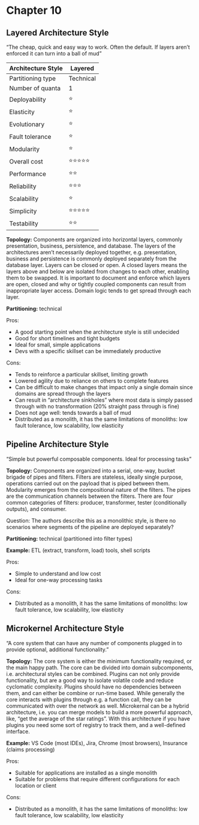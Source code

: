 # Chapter 10

## Layered Architecture Style
“The cheap, quick and easy way to work. Often the default. If layers aren’t enforced it can turn into a ball of mud”

| Architecture Style | Layered |
| ------------------ | ------- |
| Partitioning type | Technical |
| Number of quanta | 1 |
| Deployability | ⭐ |
| Elasticity | ⭐ |
| Evolutionary | ⭐ |
| Fault tolerance | ⭐ |
| Modularity | ⭐ |
| Overall cost | ⭐⭐⭐⭐⭐ |
| Performance | ⭐⭐ |
| Reliability | ⭐⭐⭐ |
| Scalability | ⭐ |
| Simplicity | ⭐⭐⭐⭐⭐ |
| Testability | ⭐⭐ |

**Topology:** Components are organized into horizontal layers, commonly presentation, business, persistence, and database. The layers of the architectures aren’t necessarily deployed together, e.g. presentation, business and persistence is commonly deployed separately from the database layer. Layers can be closed or open. A closed layers means the layers above and below are isolated from changes to each other, enabling them to be swapped. It is important to document and enforce which layers are open, closed and why or tightly coupled components can result from inappropriate layer access. Domain logic tends to get spread through each layer.

**Partitioning:** technical

Pros:
- A good starting point when the architecture style is still undecided
- Good for short timelines and tight budgets
- Ideal for small, simple applications
- Devs with a specific skillset can be immediately productive

Cons:
- Tends to reinforce a particular skillset, limiting growth
- Lowered agility due to reliance on others to complete features
- Can be difficult to make changes that impact only a single domain since domains are spread through the layers
- Can result in “architecture sinkholes” where most data is simply passed through with no transformation (20% straight pass through is fine)
- Does not age well: tends towards a ball of mud
- Distributed as a monolith, it has the same limitations of monoliths: low fault tolerance, low scalability, low elasticity

## Pipeline Architecture Style
“Simple but powerful composable components. Ideal for processing tasks”

**Topology:** Components are organized into a serial, one-way, bucket brigade of pipes and filters. Filters are stateless, ideally single purpose, operations carried out on the payload that is piped between them. Modularity emerges from the compositional nature of the filters. The pipes are the communication channels between the filters. There are four common categories of filters: producer, transformer, tester (conditionally outputs), and consumer.

Question: The authors describe this as a monolithic style, is there no scenarios where segments of the pipeline are deployed separately?

**Partitioning:** technical (partitioned into filter types)

**Example:** ETL (extract, transform, load) tools, shell scripts

Pros:
- Simple to understand and low cost
- Ideal for one-way processing tasks

Cons:
- Distributed as a monolith, it has the same limitations of monoliths: low fault tolerance, low scalability, low elasticity

## Microkernel Architecture Style
“A core system that can have any number of components plugged in to provide optional, additional functionality.”

**Topology:** The core system is either the minimum functionality required, or the main happy path. The core can be divided into domain subcomponents, i.e. architectural styles can be combined. Plugins can not only provide functionality, but are a good way to isolate volatile code and reduce cyclomatic complexity. Plugins should have no dependencies between them, and can either be combine or run-time based. While generally the core interacts with plugins through e.g. a function call, they can be communicated with over the network as well. Microkernal can be a hybrid architecture, i.e. you can merge models to build a more powerful approach, like, “get the average of the star ratings”. With this architecture if you have plugins you need some sort of registry to track them, and a well-defined interface.

**Example:** VS Code (most IDEs), Jira, Chrome (most browsers), Insurance (claims processing)

Pros:
- Suitable for applications are installed as a single monolith
- Suitable for problems that require different configurations for each location or client

Cons:
- Distributed as a monolith, it has the same limitations of monoliths: low fault tolerance, low scalability, low elasticity
